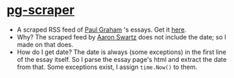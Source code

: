 # [pg-scraper](https://www.yashkarthik.xyz/api/pg-feed)

- A scraped RSS feed of [Paul Graham](http://paulgraham.com/articles.html) 's essays. Get it
[here](https://www.yashkarthik.xyz/api/pg-feed).
- Why? The scraped feed by [Aaron Swartz](http://www.aaronsw.com/) does not include the date; so I
made on that does.
- How do I get date? The date is always (some exceptions) in the first line of the essay itself. So I parse the
essay page's html and extract the date from that. Some exceptions exist, I assign `time.Now()` to them.
